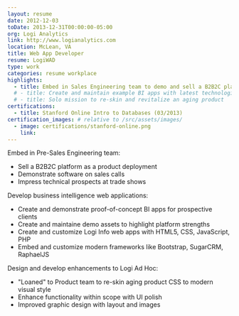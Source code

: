 ```yaml
---
layout: resume
date: 2012-12-03
toDate: 2013-12-31T00:00:00-05:00
org: Logi Analytics
link: http://www.logianalytics.com
location: McLean, VA
title: Web App Developer
resume: LogiWAD
type: work
categories: resume workplace
highlights:
  - title: Embed in Sales Engineering team to demo and sell a B2B2C platform as a product deployment
  # - title: Create and maintain example BI apps with latest technologies
  # - title: Solo mission to re-skin and revitalize an aging product
certifications:
  - title: Stanford Online Intro to Databases (03/2013)
certification_images: # relative to /src/assets/images/
  - image: certifications/stanford-online.png
    link:
---
```


Embed in Pre-Sales Engineering team:

- Sell a B2B2C platform as a product deployment
- Demonstrate software on sales calls
- Impress technical prospects at trade shows

Develop business intelligence web applications:

- Create and demonstrate proof-of-concept BI apps for prospective clients
- Create and maintaine demo assets to highlight platform strengths
- Create and customize Logi Info web apps with <span class="skill">HTML5</span>, <span class="skill">CSS</span>, <span class="skill">JavaScript</span>, <span class="skill">PHP</span>
- Embed and customize modern frameworks like <span class="skill">Bootstrap</span>, <span class="skill">SugarCRM</span>, <span class="skill">RaphaelJS</span>

Design and develop enhancements to Logi Ad Hoc:

- "Loaned" to Product team to re-skin aging product <span class="skill">CSS</span> to modern visual style
- Enhance functionality within scope with <span class="skill">UI polish</span>
- Improved <span class="skill">graphic design</span> with layout and images
